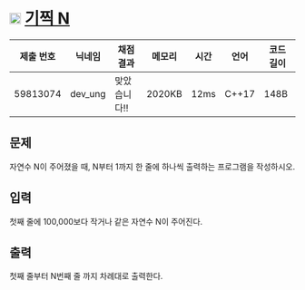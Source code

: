 # <img width="20px"  src="https://d2gd6pc034wcta.cloudfront.net/tier/2.svg" class="solvedac-tier"> [기찍 N](https://www.acmicpc.net/problem/2742) 

| 제출 번호 | 닉네임 | 채점 결과 | 메모리 | 시간 | 언어 | 코드 길이 |
|---|---|---|---|---|---|---|
|59813074|dev_ung|맞았습니다!! |2020KB|12ms|C++17|148B|

## 문제
<p>자연수 N이 주어졌을 때, N부터 1까지 한 줄에 하나씩 출력하는 프로그램을 작성하시오.</p>

## 입력
<p>첫째 줄에 100,000보다 작거나 같은 자연수 N이 주어진다.</p>

## 출력
<p>첫째 줄부터 N번째 줄 까지 차례대로 출력한다.</p>

